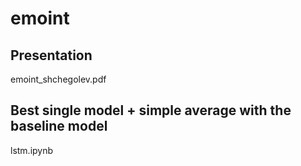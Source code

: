 # emoint
## Presentation
emoint_shchegolev.pdf
## Best single model + simple average with the baseline model
lstm.ipynb
